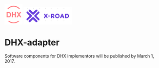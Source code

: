 ![](docs/DHX.PNG)  ![](docs/X-ROAD.PNG)

# DHX-adapter
Software components for DHX implementors will be published by March 1, 2017.
